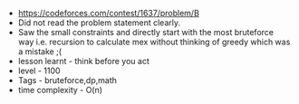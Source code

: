 * https://codeforces.com/contest/1637/problem/B
* Did not read the problem statement clearly.
* Saw the small constraints and directly start with the most bruteforce way i.e. recursion to calculate mex without thinking of greedy which was a mistake ;(
* lesson learnt - think before you act
* level - 1100
* Tags - bruteforce,dp,math
* time complexity - O(n)
